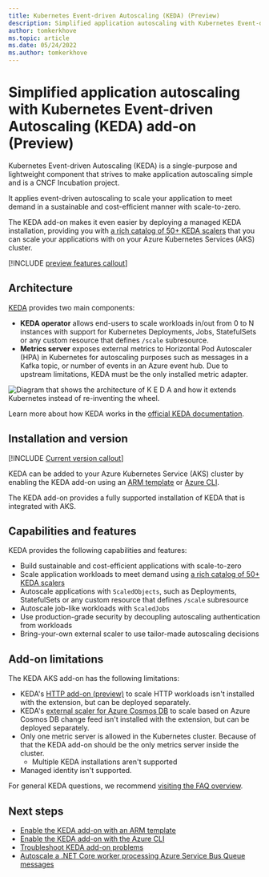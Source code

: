 ```yaml
---
title: Kubernetes Event-driven Autoscaling (KEDA) (Preview)
description: Simplified application autoscaling with Kubernetes Event-driven Autoscaling (KEDA) add-on.
author: tomkerkhove
ms.topic: article
ms.date: 05/24/2022
ms.author: tomkerkhove
---
```


# Simplified application autoscaling with Kubernetes Event-driven Autoscaling (KEDA) add-on (Preview)

Kubernetes Event-driven Autoscaling (KEDA) is a single-purpose and lightweight component that strives to make application autoscaling simple and is a CNCF Incubation project.

It applies event-driven autoscaling to scale your application to meet demand in a sustainable and cost-efficient manner with scale-to-zero.

The KEDA add-on makes it even easier by deploying a managed KEDA installation, providing you with [a rich catalog of 50+ KEDA scalers][keda-scalers] that you can scale your applications with on your Azure Kubernetes Services (AKS) cluster.

[!INCLUDE [preview features callout](./includes/preview/preview-callout.md)]

## Architecture

[KEDA][keda] provides two main components:

- **KEDA operator** allows end-users to scale workloads in/out from 0 to N instances with support for Kubernetes Deployments, Jobs, StatefulSets or any custom resource that defines `/scale` subresource.
- **Metrics server** exposes external metrics to Horizontal Pod Autoscaler (HPA) in Kubernetes for autoscaling purposes such as messages in a Kafka topic, or number of events in an Azure event hub. Due to upstream limitations, KEDA must be the only installed metric adapter.

![Diagram that shows the architecture of K E D A and how it extends Kubernetes instead of re-inventing the wheel.](./media/keda/architecture.png)

Learn more about how KEDA works in the [official KEDA documentation][keda-architecture].

## Installation and version

[!INCLUDE [Current version callout](./includes/keda/current-version-callout.md)]

KEDA can be added to your Azure Kubernetes Service (AKS) cluster by enabling the KEDA add-on using an [ARM template][keda-arm] or [Azure CLI][keda-cli].

The KEDA add-on provides a fully supported installation of KEDA that is integrated with AKS.

## Capabilities and features

KEDA provides the following capabilities and features:

- Build sustainable and cost-efficient applications with scale-to-zero
- Scale application workloads to meet demand using [a rich catalog of 50+ KEDA scalers][keda-scalers]
- Autoscale applications with `ScaledObjects`, such as Deployments, StatefulSets or any custom resource that defines `/scale` subresource
- Autoscale job-like workloads with `ScaledJobs`
- Use production-grade security by decoupling autoscaling authentication from workloads
- Bring-your-own external scaler to use tailor-made autoscaling decisions

## Add-on limitations

The KEDA AKS add-on has the following limitations:

* KEDA's [HTTP add-on (preview)][keda-http-add-on] to scale HTTP workloads isn't installed with the extension, but can be deployed separately.
* KEDA's [external scaler for Azure Cosmos DB][keda-cosmos-db-scaler] to scale based on Azure Cosmos DB change feed isn't installed with the extension, but can be deployed separately.
* Only one metric server is allowed in the Kubernetes cluster. Because of that the KEDA add-on should be the only metrics server inside the cluster.
    * Multiple KEDA installations aren't supported
* Managed identity isn't supported.

For general KEDA questions, we recommend [visiting the FAQ overview][keda-faq].

## Next steps

* [Enable the KEDA add-on with an ARM template][keda-arm]
* [Enable the KEDA add-on with the Azure CLI][keda-cli]
* [Troubleshoot KEDA add-on problems][keda-troubleshoot]
* [Autoscale a .NET Core worker processing Azure Service Bus Queue messages][keda-sample]

<!-- LINKS - internal -->
[keda-azure-cli]: keda-deploy-addon-az-cli.md
[keda-cli]: keda-deploy-add-on-cli.md
[keda-arm]: keda-deploy-add-on-arm.md
[keda-troubleshoot]: /troubleshoot/azure/azure-kubernetes/troubleshoot-kubernetes-event-driven-autoscaling-add-on?context=/azure/aks/context/aks-context

<!-- LINKS - external -->
[keda]: https://keda.sh/
[keda-architecture]: https://keda.sh/docs/latest/concepts/
[keda-faq]: https://keda.sh/docs/latest/faq/
[keda-sample]: https://github.com/kedacore/sample-dotnet-worker-servicebus-queue
[keda-scalers]: https://keda.sh/docs/scalers/
[keda-http-add-on]: https://github.com/kedacore/http-add-on
[keda-cosmos-db-scaler]: https://github.com/kedacore/external-scaler-azure-cosmos-db

